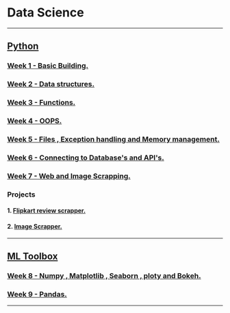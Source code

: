 # Data Science

---

## [Python](https://github.com/DarshanRokkad/Data_Science/tree/master/01_Python)
### [Week 1 - Basic Building.](https://github.com/DarshanRokkad/Data_Science/tree/master/01_Python/Week_01_Basic_Building_30_Aug)
### [Week 2 - Data structures.](https://github.com/DarshanRokkad/Data_Science/tree/master/01_Python/Week_02_Data_Structures_31_Aug)
### [Week 3 - Functions.](https://github.com/DarshanRokkad/Data_Science/tree/master/01_Python/Week_03_Functions_2_Sep)
### [Week 4 - OOPS.](https://github.com/DarshanRokkad/Data_Science/tree/master/01_Python/Week_04_Oops_4_Sep)
### [Week 5 - Files , Exception handling and Memory management.](https://github.com/DarshanRokkad/Data_Science/tree/master/01_Python/Week_05_Files_ExceptionHandling_MemoryMangagement_5_Sep)
### [Week 6 - Connecting to Database's and API's.](https://github.com/DarshanRokkad/Data_Science/tree/master/01_Python/Week_06_Connecting_Databases_and_APIs_13_Sep)
### [Week 7 - Web and Image Scrapping.](https://github.com/DarshanRokkad/Data_Science/tree/master/01_Python/Week_07_Web_and_Image_Scraping_25_Sep)

### Projects 
#### 1. [Flipkart review scrapper.](https://github.com/DarshanRokkad/Flipkart_review_Scrapper)
#### 2. [Image Scrapper.](https://github.com/DarshanRokkad/Image_Scrapper/blob/master/app.py)

---

## [ML Toolbox](https://github.com/DarshanRokkad/Data_Science/tree/master/02_ML_Toolbox)
### [Week 8 - Numpy , Matplotlib , Seaborn , ploty and Bokeh.](https://github.com/DarshanRokkad/Data_Science/tree/master/02_ML_Toolbox/Week_08_Numpy_Visualization_28_Sep)
### [Week 9 - Pandas.](https://github.com/DarshanRokkad/Data_Science/tree/master/02_ML_Toolbox/Week_09_Pandas_1_Oct)

---

